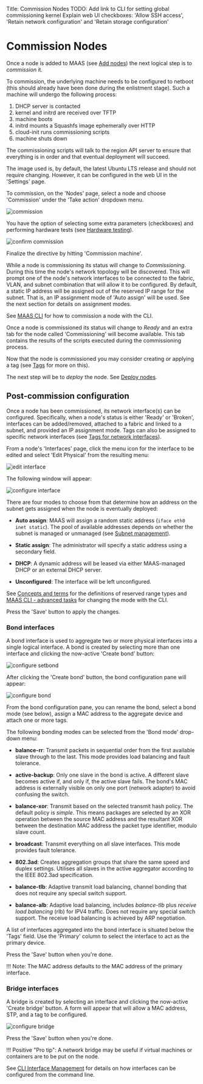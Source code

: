 Title: Commission Nodes
TODO:  Add link to CLI for setting global commissioning kernel
       Explain web UI checkboxes: 'Allow SSH access', 'Retain network configuration' and 'Retain storage configuration'


# Commission Nodes

Once a node is added to MAAS (see [Add nodes][add-nodes]) the next logical
step is to *commission* it.

To commission, the underlying machine needs to be configured to netboot (this
should already have been done during the enlistment stage). Such a machine will
undergo the following process:

1. DHCP server is contacted
1. kernel and initrd are received over TFTP
1. machine boots
1. initrd mounts a Squashfs image ephemerally over HTTP
1. cloud-init runs commissioning scripts
1. machine shuts down

The commissioning scripts will talk to the region API server to ensure that
everything is in order and that eventual deployment will succeed.

The image used is, by default, the latest Ubuntu LTS release and should not
require changing. However, it can be configured in the web UI in the 'Settings'
page.

To commission, on the 'Nodes' page, select a node and choose 'Commission' under
the 'Take action' dropdown menu.

![commission][img__commission]

You have the option of selecting some extra parameters (checkboxes) and
performing hardware tests (see [Hardware testing][hardware-testing]).

![confirm commission][img__commission-confirm]

Finalize the directive by hitting 'Commission machine'.

While a node is commissioning its status will change to *Commissioning*. During
this time the node's network topology will be discovered. This will prompt one
of the node's network interfaces to be connected to the fabric, VLAN, and
subnet combination that will allow it to be configured. By default, a static IP
address will be assigned out of the reserved IP range for the subnet. That is,
an IP assignment mode of 'Auto assign' will be used. See the next section for
details on assignment modes.

See [MAAS CLI][cli-commission-a-node] for how to commission a node with the
CLI.

Once a node is commissioned its status will change to *Ready* and an extra tab
for the node called 'Commissioning' will become available. This tab contains
the results of the scripts executed during the commissioning process.

Now that the node is commissioned you may consider creating or applying a tag
(see [Tags][tags] for more on this).

The next step will be to *deploy* the node. See [Deploy nodes][deploy-nodes].


## Post-commission configuration

Once a node has been commissioned, its network interface(s) can be configured.
Specifically, when a node's status is either 'Ready' or 'Broken', interfaces
can be added/removed, attached to a fabric and linked to a subnet, and provided
an IP assignment mode. Tags can also be assigned to specific network interfaces
(see [Tags for network interfaces][tags-network-interfaces]).

From a node's 'Interfaces' page, click the menu icon for the interface to be
edited and select 'Edit Physical' from the resulting menu:

![edit interface][img__edit-interface]

The following window will appear:

![configure interface][img__configure-interface]

There are four modes to choose from that determine how an address on the subnet
gets assigned when the node is eventually deployed:

- **Auto assign**: MAAS will assign a random static address (`iface eth0 inet
  static`). The pool of available addresses depends on whether the subnet is
  managed or unmanaged (see [Subnet management][subnet-management]).

- **Static assign**: The administrator will specify a static address using a
  secondary field.

- **DHCP**: A dynamic address will be leased via either MAAS-managed DHCP or an
  external DHCP server.

- **Unconfigured**: The interface will be left unconfigured.

See [Concepts and terms][concepts-ipranges] for the definitions of reserved
range types and [MAAS CLI - advanced tasks][cli-change-ip-assignment-mode] for
changing the mode with the CLI.

Press the 'Save' button to apply the changes.

### Bond interfaces

A bond interface is used to aggregate two or more physical interfaces into
a single logical interface. A bond is created by selecting more than one
interface and clicking the now-active 'Create bond' button:

![configure setbond][img__configure-setbond]

After clicking the 'Create bond' button, the bond configuration pane will
appear:

![configure bond][img__configure-bond]

From the bond configuration pane, you can rename the bond, select a bond mode
(see below), assign a MAC address to the aggregate device and attach one or
more tags. 

The following bonding modes can be selected from the 'Bond mode' drop-down
menu:

- **balance-rr**: Transmit packets in sequential order from the first available
  slave through to the last. This mode provides load balancing and fault
  tolerance.

- **active-backup**: Only one slave in the bond is active. A different slave
  becomes active if, and only if, the active slave fails. The bond's MAC
  address is externally visible on only one port (network adapter) to avoid
  confusing the switch.

- **balance-xor**: Transmit based on the selected transmit hash policy. The
  default policy is *simple*. This means packages are selected by an XOR
  operation between the source MAC address and the resultant XOR between the
  destination MAC address the packet type identifier, modulo slave count.

- **broadcast**: Transmit everything on all slave interfaces. This mode
  provides fault tolerance.

- **802.3ad**: Creates aggregation groups that share the same speed and duplex
  settings. Utilises all slaves in the active aggregator according to the IEEE
  802.3ad specification.

- **balance-tlb**: Adaptive transmit load balancing, channel bonding that does
  not require any special switch support.

- **balance-alb**: Adaptive load balancing, includes *balance-tlb* plus
  *receive load balancing* (rlb) for IPV4 traffic. Does not require any special
  switch support. The receive load balancing is achieved by ARP negotiation.

A list of interfaces aggregated into the bond interface is situated below the
'Tags' field. Use the 'Primary' column to select the interface to act as the
primary device.

Press the 'Save' button when you're done.

!!! Note: 
    The MAC address defaults to the MAC address of the primary interface.


### Bridge interfaces

A bridge is created by selecting an interface and clicking the now-active
'Create bridge' button. A form will appear that will allow a MAC address, STP,
and a tag to be configured.

![configure bridge][img__configure-bridge]

Press the 'Save' button when you're done.

!!! Positive "Pro tip":
    A network bridge may be useful if virtual machines or containers are to be
    put on the node. 

See [CLI Interface Management][manage-cli-interfaces] for details on how
interfaces can be configured from the command line.

<!--

I'D LIKE TO LEAVE THIS OUT UNTIL A CLI COMMAND IS DOCUMENTED AND THEN LINKED. I
ALSO FIND THIS SENTENCE NEEDS TO BE REWORDED AS IT IS QUITE ABSTRACT AS IS.

Automatic bridge creation on all configured interfaces can also be performed at
allocation time using the API.

-->


<!-- LINKS -->

[add-nodes]: nodes-add.md
[cli-commission-a-node]: manage-cli-common.md#commission-a-node
[tags]: nodes-tags.md
[deploy-nodes]: nodes-deploy.md
[tags-network-interfaces]: nodes-tags.md#tags-for-network-interfaces
[subnet-management]: installconfig-network-subnet-management.md
[concepts-ipranges]: intro-concepts.md#ip-ranges
[hardware-testing]: nodes-hw-testing.md
[cli-change-ip-assignment-mode]: manage-cli-advanced.md#change-the-ip-assignment-mode-of-a-network-interface
[manage-cli-interfaces]: manage-cli-interfaces.md

[img__commission]: ../media/nodes-commission__2.2_commission.png
[img__commission-confirm]: ../media/nodes-commission__2.3_commission-confirm.png
[img__configure-interface]: ../media/nodes-commission__2.3_configure-interface.png
[img__edit-interface]: ../media/nodes-commission__2.3_edit-interface.png
[img__configure-setbond]: ../media/nodes-commission__2.3_configure-setbond.png
[img__configure-bond]: ../media/nodes-commission__2.3_configure-bond.png
[img__configure-bridge]: ../media/nodes-commission__2.3_configure-bridge.png
